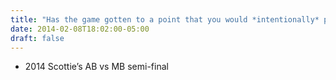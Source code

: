 ```yaml
---
title: "Has the game gotten to a point that you would *intentionally* put a left-hander on your team?"
date: 2014-02-08T18:02:00-05:00
draft: false
---
```

- 2014 Scottie’s AB vs MB semi-final
